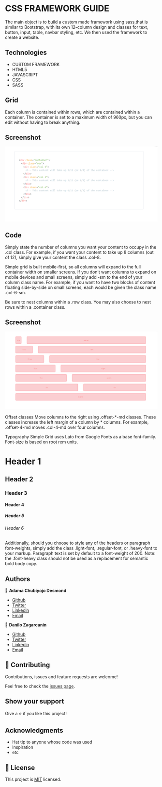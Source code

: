 # CSS FRAMEWORK GUIDE

The main object is to build a custom made framework using sass,that is similar to Bootstrap, with its own 12-column design and classes for text, button, input, table, navbar styling, etc. We then used the framework to create a website.

## Technologies
 * CUSTOM FRAMEWORK
 * HTML5
 * JAVASCRIPT
 * CSS
 * SASS
 

## Grid
Each column is contained within rows, which are contained within a container. The container is set to a maximum width of 960px, but you can edit without having to break anything.

## Screenshot

![screenshot](images/ss1.png) 

## Code
Simply state the number of columns you want your content to occupy in the .col class. For example, if you want your content to take up 8 columns (out of 12), simply give your content the class .col-8.

Simple grid is built mobile-first, so all columns will expand to the full container width on smaller screens. If you don’t want columns to expand on mobile devices and small screens, simply add -sm to the end of your column class name. For example, if you want to have two blocks of content floating side-by-side on small screens, each would be given the class name .col-6-sm.

Be sure to nest columns within a .row class. You may also choose to nest rows within a .container class.
 

## Screenshot

![screenshot](images/ss2.png) 

Offset classes
Move columns to the right using .offset-*-md classes. These classes increase the left margin of a column by * columns. For example, .offset-4-md moves .col-4-md over four columns.
 
Typography
Simple Grid uses Lato from Google Fonts as a base font-family. Font-size is based on root rem units.

# Header 1
## Header 2
### Header 3
#### Header 4
##### Header 5
###### Header 6

Additionally, should you choose to style any of the headers or paragraph font-weights, simply add the class .light-font, .regular-font, or .heavy-font to your markup. Paragraph text is set by default to a font-weight of 200. Note: the .font-heavy class should not be used as a replacement for semantic bold body copy. 
## Authors

👤 **Adama Chubiyojo Desmond**

-  [Github](https://github.com/kobiyoyo)
-  [Twitter](https://twitter.com/_kobiyoyo)
-  [Linkedin](https://www.linkedin.com/in/chubiyojo-adama/)
-  [Email](mailto:adamachubi@gmail.com)

👤 **Danilo Zagarcanin**

- [Github](https://github.com/danilozag1992)
- [Twitter](https://twitter.com/danilo96061514)
- [Linkedin](https://www.linkedin.com/in/danilo-zagarcanin-88169b185/)
- [Email](mailto:danilozagarcanin@gmail.com)

## 🤝 Contributing

Contributions, issues and feature requests are welcome!

Feel free to check the [issues page](issues/).

## Show your support

Give a ⭐️ if you like this project!

## Acknowledgments

- Hat tip to anyone whose code was used
- Inspiration
- etc

## 📝 License

This project is [MIT](lic.url) licensed.

